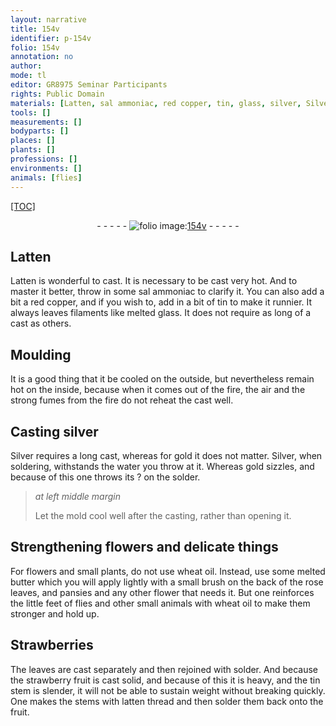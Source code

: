 ```yaml
---
layout: narrative
title: 154v
identifier: p-154v
folio: 154v
annotation: no
author:
mode: tl
editor: GR8975 Seminar Participants
rights: Public Domain
materials: [Latten, sal ammoniac, red copper, tin, glass, silver, Silver, gold, water, solder, wheat oil, butter, wheat, latten]
tools: []
measurements: []
bodyparts: []
places: []
plants: []
professions: []
environments: []
animals: [flies]
---
```


<p><a href="{{ site.baseurl }}/diplomatic/">[TOC]</a></p><div class="folio" align="center">- - - - - <a href="http://gallica.bnf.fr/ark:/12148/btv1b10500001g/f314.image" target="_blank"><img src="https://cu-mkp.github.io/2017-workshop-edition/assets/photo-icon.png" alt="folio image: " style="display:inline-block; margin-bottom:-3px;"/>154v</a> - - - - - </div>  
  

## <span class="m">Latten</span>

 
<span class="m">Latten</span> is wonderful to cast. It is necessary to be cast very hot. And to master it better, throw in some <span class="m">sal ammoniac</span> to clarify it. You can also add a bit a <span class="m">red copper</span>, and if you wish to, add in a bit of <span class="m">tin</span> to make it runnier. It always leaves filaments like melted <span class="m">glass</span>. It does not require as long of a cast as others.

 
  

## Moulding

 
It is a good thing that it be cooled on the outside, but nevertheless remain hot on the inside, because when it comes out of the fire, the air and the strong fumes from the fire do not reheat the cast well. 

 
  

## Casting <span class="m">silver</span>

 
<span class="m">Silver</span> requires a long cast, whereas for <span class="m">gold</span> it does not matter. <span class="m">Silver</span>, when soldering, withstands the <span class="m">water</span> you throw at it. Whereas <span class="m">gold</span> sizzles, and because of this one throws its ? on the <span class="m">solder</span>.
 
> *at left middle margin*
> 
> 
>  Let the mold cool well after the casting, rather than opening it.

 
  

## Strengthening flowers and delicate things

 
For flowers and small plants, do not use <span class="m">wheat oil</span>. Instead, use some melted <span class="m">butter</span> which you will apply lightly with a small brush on the back of the rose leaves, and pansies and any other flower that needs it. But one reinforces the little feet of <span class="al">flies</span> and other small animals with <span class="m">wheat</span> oil to make them stronger and hold up.
 
 
  

## Strawberries 

 
The leaves are cast separately and then rejoined with solder. And because the strawberry fruit is cast solid, and because of this it is heavy, and the <span class="m">tin</span> stem is slender, it will not be able to sustain <span class="sup">weight</span> without breaking quickly. One makes the stems with <span class="m">latten</span> thread and then solder them back onto the fruit.
 
